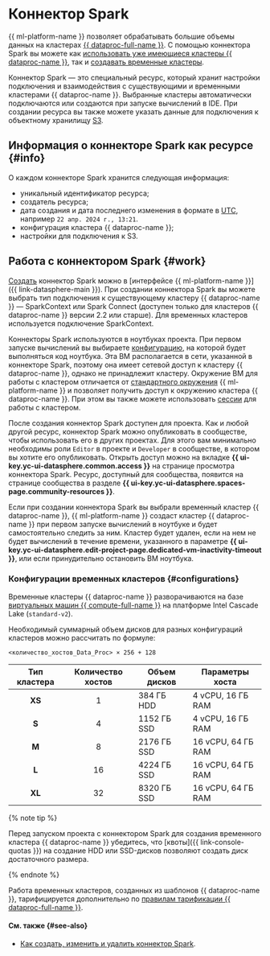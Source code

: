 # Коннектор Spark

{{ ml-platform-name }} позволяет обрабатывать большие объемы данных на кластерах [{{ dataproc-full-name }}](../../data-proc/). С помощью коннектора Spark вы можете как [использовать уже имеющиеся кластеры {{ dataproc-name }}](data-proc.md#spark-with-existing-cluster), так и [создавать временные кластеры](data-proc.md#spark-with-temporary-cluster).

Коннектор Spark — это специальный ресурс, который хранит настройки подключения и взаимодействия с существующими и временными кластерами {{ dataproc-name }}. Выбранные кластеры автоматически подключаются или создаются при запуске вычислений в IDE. При создании ресурса вы также можете указать данные для подключения к объектному хранилищу [S3](../../glossary/s3.md).

## Информация о коннекторе Spark как ресурсе {#info}

О каждом коннекторе Spark хранится следующая информация:

* уникальный идентификатор ресурса;
* создатель ресурса;
* дата создания и дата последнего изменения в формате в [UTC](https://ru.wikipedia.org/wiki/Всемирное_координированное_время), например `22 апр. 2024 г., 13:21`.
* конфигурация кластера {{ dataproc-name }};
* настройки для подключения к S3.

## Работа с коннектором Spark {#work}

[Создать](../operations/data/spark-connectors.md) коннектор Spark можно в [интерфейсе {{ ml-platform-name }}]({{ link-datasphere-main }}). При создании коннектора Spark вы можете выбрать тип подключения к существующему кластеру {{ dataproc-name }} — SparkContext или Spark Connect (доступен только для кластеров {{ dataproc-name }} версии 2.2 или старше). Для временных кластеров используется подключение SparkContext.

Коннекторы Spark используются в ноутбуках проекта. При первом запуске вычислений вы выбираете [конфигурацию](./configurations.md), на которой будет выполняться код ноутбука. Эта ВМ располагается в сети, указанной в коннекторе Spark, поэтому она имеет сетевой доступ к кластеру {{ dataproc-name }}, однако не принадлежит кластеру. Окружение ВМ для работы с кластером отличается от [стандартного окружения](./preinstalled-packages.md) {{ ml-platform-name }} и позволяет получить доступ к окружению кластера {{ dataproc-name }}. При этом вы также можете использовать [сессии](./data-proc.md#session) для работы с кластером.

После создания коннектор Spark доступен для проекта. Как и любой другой ресурс, коннектор Spark можно опубликовать в сообществе, чтобы использовать его в других проектах. Для этого вам минимально необходимы роли `Editor` в проекте и `Developer` в сообществе, в котором вы хотите его опубликовать. Открыть доступ можно на вкладке **{{ ui-key.yc-ui-datasphere.common.access }}** на странице просмотра коннектора Spark. Ресурс, доступный для сообщества, появится на странице сообщества в разделе **{{ ui-key.yc-ui-datasphere.spaces-page.community-resources }}**.

Если при создании коннектора Spark вы выбрали временный кластер {{ dataproc-name }}, {{ ml-platform-name }} создаст кластер {{ dataproc-name }} при первом запуске вычислений в ноутбуке и будет самостоятельно следить за ним. Кластер будет удален, если на нем не будет вычислений в течение времени, указанного в параметре **{{ ui-key.yc-ui-datasphere.edit-project-page.dedicated-vm-inactivity-timeout }}**, или если принудительно остановить ВМ ноутбука.

### Конфигурации временных кластеров {#configurations}

Временные кластеры {{ dataproc-name }} разворачиваются на базе [виртуальных машин {{ compute-full-name }}](../../compute/concepts/vm.md) на платформе Intel Cascade Lake (`standard-v2`).

Необходимый суммарный объем дисков для разных конфигураций кластеров можно рассчитать по формуле:

```text
<количество_хостов_Data_Proc> × 256 + 128
```

| Тип кластера | Количество хостов | Объем дисков |  Параметры хоста   |
|:------------:|:-----------------:|--------------|------------------- |
|    **XS**    |         1         | 384 ГБ HDD   | 4 vCPU, 16 ГБ RAM  |
|    **S**     |         4         | 1152 ГБ SSD  | 4 vCPU, 16 ГБ RAM  |
|    **M**     |         8         | 2176 ГБ SSD  | 16 vCPU, 64 ГБ RAM |
|    **L**     |        16         | 4224 ГБ SSD  | 16 vCPU, 64 ГБ RAM |
|    **XL**    |        32         | 8320 ГБ SSD  | 16 vCPU, 64 ГБ RAM |

{% note tip %}

Перед запуском проекта с коннектором Spark для создания временного кластера {{ dataproc-name }} убедитесь, что [квоты]({{ link-console-quotas }}) на создание HDD или SSD-дисков позволяют создать диск достаточного размера.

{% endnote %}

Работа временных кластеров, созданных из шаблонов {{ dataproc-name }}, тарифицируется дополнительно по [правилам тарификации {{ dataproc-full-name }}](../../data-proc/pricing.md).

#### См. также {#see-also}

* [Как создать, изменить и удалить коннектор Spark](../operations/data/spark-connectors.md).
